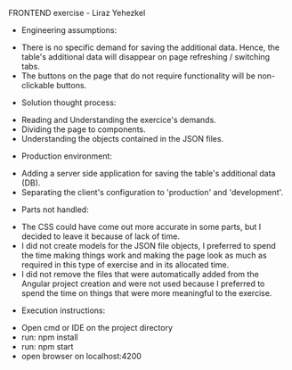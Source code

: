 FRONTEND exercise - Liraz Yehezkel

* Engineering assumptions:

- There is no specific demand for saving the additional data. Hence, the table's additional data will disappear on page refreshing / switching tabs.
- The buttons on the page that do not require functionality will be non-clickable buttons. 

* Solution thought process:

- Reading and Understanding the exercice's demands.
- Dividing the page to components.
- Understanding the objects contained in the JSON files.

* Production environment:

- Adding a server side application for saving the table's additional data (DB).
- Separating the client's configuration to 'production' and 'development'.

* Parts not handled:

- The CSS could have come out more accurate in some parts, but I decided to leave it because of lack of time.
- I did not create models for the JSON file objects, I preferred to spend the time making things work and making the page look as much as required in this type of exercise and in its allocated time.
- I did not remove the files that were automatically added from the Angular project creation and were not used because I preferred to spend the time on things that were more meaningful to the exercise.

* Execution instructions:

- Open cmd or IDE on the project directory
- run: npm install
- run: npm start
- open browser on localhost:4200